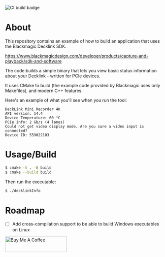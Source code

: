 ![CI build badge](https://https://github.com/raleighlittles/Blackmagic_Decklink_API_examples/actions/workflows/main.yml/badge.svg)

# About

This repository contains an example of how to build an application that uses the Blackmagic Decklink SDK.

https://www.blackmagicdesign.com/developer/products/capture-and-playback/sdk-and-software

The code builds a simple binary that lets you view basic status information about your Decklink - written for PCIe devices.

It uses CMake to build (the example code provided by Blackmagic uses only Makefiles), and modern C++ features.

Here's an example of what you'll see when you run the tool:

```
DeckLink Mini Recorder 4K
API version: 14.4
Device Temperature: 60 °C
PCIe info: 2 Gb/s (4 lanes)
Could not get video display mode. Are you sure a video input is connected?
Device ID: 559022103
```

# Usage/Build

```bash
$ cmake -S . -B build
$ cmake --build build
```

Then run the executable:

```bash
$ ./decklinkInfo
```

# Roadmap

- [ ] Add cross-compilation support to be able to build Windows executables on Linux


<a href="https://www.buymeacoffee.com/raleighlittles" target="_blank"><img src="https://cdn.buymeacoffee.com/buttons/default-orange.png" alt="Buy Me A Coffee" height="50" width="200"></a>